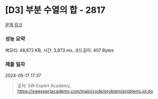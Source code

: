 # [D3] 부분 수열의 합 - 2817 

[문제 링크](https://swexpertacademy.com/main/code/problem/problemDetail.do?contestProbId=AV7IzvG6EksDFAXB) 

### 성능 요약

메모리: 48,672 KB, 시간: 3,873 ms, 코드길이: 407 Bytes

### 제출 일자

2024-05-17 17:37



> 출처: SW Expert Academy, https://swexpertacademy.com/main/code/problem/problemList.do